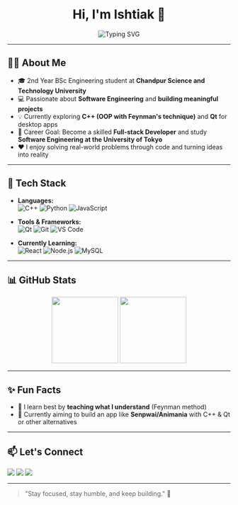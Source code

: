 <h1 align="center">Hi, I'm Ishtiak 👋</h1>

<p align="center">
  <img src="https://readme-typing-svg.herokuapp.com?font=Fira+Code&weight=500&size=24&pause=1000&color=white&center=true&vCenter=true&width=435&lines=Information+Science+Student;C%2B%2B+%7C+Qt+Enthusiast;Aspiring+Full-stack+Developer;Learning+One+Day+at+a+Time" alt="Typing SVG" />
</p>

---

## 👨‍💻 About Me

- 🎓 2nd Year BSc Engineering student at **Chandpur Science and Technology University**
- 💻 Passionate about **Software Engineering** and **building meaningful projects**
- 💡 Currently exploring **C++ (OOP with Feynman's technique)** and **Qt** for desktop apps
- 🎯 Career Goal: Become a skilled **Full-stack Developer** and study **Software Engineering at the University of Tokyo**
- ❤️ I enjoy solving real-world problems through code and turning ideas into reality

---

## 🔧 Tech Stack

- **Languages:**  
  ![C++](https://img.shields.io/badge/C%2B%2B-00599C?style=flat-square&logo=c%2B%2B&logoColor=white)
  ![Python](https://img.shields.io/badge/Python-3776AB?style=flat-square&logo=python&logoColor=white)
  ![JavaScript](https://img.shields.io/badge/JavaScript-F7DF1E?style=flat-square&logo=javascript&logoColor=black)

- **Tools & Frameworks:**  
  ![Qt](https://img.shields.io/badge/Qt-41CD52?style=flat-square&logo=qt&logoColor=white)
  ![Git](https://img.shields.io/badge/Git-F05032?style=flat-square&logo=git&logoColor=white)
  ![VS Code](https://img.shields.io/badge/VS%20Code-007ACC?style=flat-square&logo=visual-studio-code&logoColor=white)

- **Currently Learning:**  
  ![React](https://img.shields.io/badge/React-20232A?style=flat-square&logo=react&logoColor=61DAFB)
  ![Node.js](https://img.shields.io/badge/Node.js-339933?style=flat-square&logo=nodedotjs&logoColor=white)
  ![MySQL](https://img.shields.io/badge/MySQL-4479A1?style=flat-square&logo=mysql&logoColor=white)

---

## 📊 GitHub Stats

<p align="center">
  <img src="https://github-readme-stats.vercel.app/api?username=IshtiAK47&show_icons=true&theme=github_dark&hide_border=true" height="150" />
  <img src="https://github-readme-stats.vercel.app/api/top-langs/?username=IshtiAK47&layout=compact&theme=github_dark&hide_border=true" height="150" />
</p>

---

## ✨ Fun Facts

- 🧠 I learn best by **teaching what I understand** (Feynman method)
- 💭 Currently aiming to build an app like **Senpwai/Animania** with C++ & Qt or other alternatives

---

## 📫 Let's Connect

<p align="left">
  <a href="mailto:m64445.0@gmail.com"><img src="https://img.shields.io/badge/Email-D14836?style=flat-square&logo=gmail&logoColor=white"/></a>
  <a href="https://www.linkedin.com/in/ishtiak-mahmood-85374a22a/"><img src="https://img.shields.io/badge/LinkedIn-0A66C2?style=flat-square&logo=linkedin&logoColor=white"/></a>
  <a href="https://onlyfans.wtf/ishtiak"><img src="https://img.shields.io/badge/Portfolio-12100E?style=flat-square&logo=github&logoColor=white"/></a>
</p>

---

> "Stay focused, stay humble, and keep building." 🚀

